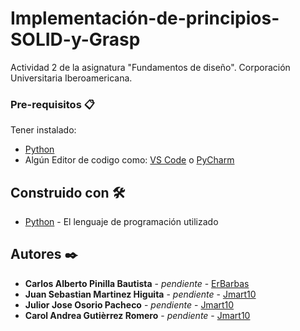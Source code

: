 # Implementación-de-principios-SOLID-y-Grasp

Actividad 2 de la asignatura "Fundamentos de diseño". Corporación Universitaria Iberoamericana.

### Pre-requisitos 📋

Tener instalado:
* [Python](https://www.python.org)
* Algún Editor de codigo como: [VS Code](https://code.visualstudio.com) o [PyCharm](https://www.jetbrains.com/es-es/pycharm/)

## Construido con 🛠️

* [Python](https://www.python.org) - El lenguaje de programación utilizado

## Autores ✒️

* **Carlos Alberto Pinilla Bautista** - *pendiente* - [ErBarbas](https://github.com/ErBarbas)
* **Juan Sebastian Martinez Higuita** - *pendiente* - [Jmart10](https://github.com/Jmart10)
* **Julior Jose Osorio Pacheco** - *pendiente* - [Jmart10](https://github.com/Jmart10)
* **Carol Andrea Gutièrrez Romero** - *pendiente* - [Jmart10](https://github.com/Jmart10)
